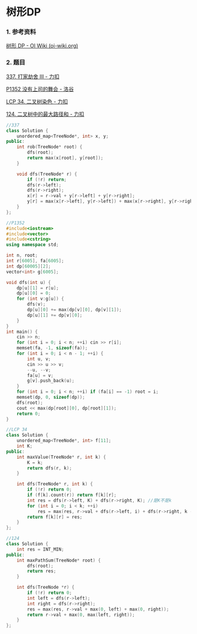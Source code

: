 # 树形DP

### 1. 参考资料

[树形 DP - OI Wiki (oi-wiki.org)](https://oi-wiki.org/dp/tree/)

### 2. 题目

[337. 打家劫舍 III - 力扣](https://leetcode.cn/problems/house-robber-iii/)

[P1352 没有上司的舞会 - 洛谷](https://www.luogu.com.cn/problem/P1352)

[LCP 34. 二叉树染色 - 力扣](https://leetcode.cn/problems/er-cha-shu-ran-se-UGC/)

[124. 二叉树中的最大路径和 - 力扣](https://leetcode.cn/problems/binary-tree-maximum-path-sum/)

```cpp
//337
class Solution {
    unordered_map<TreeNode*, int> x, y;
public:
    int rob(TreeNode* root) {
        dfs(root);
        return max(x[root], y[root]);
    }

    void dfs(TreeNode* r) {
        if (!r) return;
        dfs(r->left);
        dfs(r->right);
        x[r] = r->val + y[r->left] + y[r->right];
        y[r] = max(x[r->left], y[r->left]) + max(x[r->right], y[r->right]);
    }
};
```





```cpp
//P1352
#include<iostream>
#include<vector>
#include<cstring>
using namespace std;

int n, root;
int r[6005], fa[6005];
int dp[60005][2];
vector<int> g[6005];

void dfs(int u) {
    dp[u][1] = r[u];
    dp[u][0] = 0;
    for (int v:g[u]) {
        dfs(v);
        dp[u][0] += max(dp[v][0], dp[v][1]);
        dp[u][1] += dp[v][0];
    }
}
int main() {
    cin >> n;
    for (int i = 0; i < n; ++i) cin >> r[i];
    memset(fa, -1, sizeof(fa));
    for (int i = 0; i < n - 1; ++i) {
        int u, v;
        cin >> u >> v;
        --u, --v;
        fa[u] = v;
        g[v].push_back(u);
    }
    for (int i = 0; i < n; ++i) if (fa[i] == -1) root = i;
    memset(dp, 0, sizeof(dp));
    dfs(root);
    cout << max(dp[root][0], dp[root][1]);
    return 0;
}
```





```cpp
//LCP 34
class Solution {
    unordered_map<TreeNode*, int> f[11];
    int K;
public:
    int maxValue(TreeNode* r, int k) {
        K = k;
        return dfs(r, k);
    }

    int dfs(TreeNode* r, int k) {
        if (!r) return 0;
        if (f[k].count(r)) return f[k][r];
        int res = dfs(r->left, K) + dfs(r->right, K); //是K不是k
        for (int i = 0; i < k; ++i) 
            res = max(res, r->val + dfs(r->left, i) + dfs(r->right, k - 1 - i));
        return f[k][r] = res;
    }
};
```

```cpp
//124
class Solution {
    int res = INT_MIN;
public:
    int maxPathSum(TreeNode* root) {
        dfs(root);
        return res;
    }

    int dfs(TreeNode *r) {
        if (!r) return 0;
        int left = dfs(r->left);
        int right = dfs(r->right);
        res = max(res, r->val + max(0, left) + max(0, right));
        return r->val + max(0, max(left, right));
    }
};
```